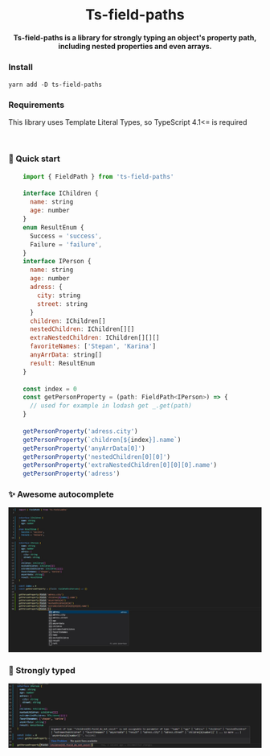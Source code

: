 <h1 align="center">Ts-field-paths</h1>
<h4 align="center" fo>
  Ts-field-paths is a library for strongly typing an object's property path, including nested properties and even arrays.
</h4>

### Install

```
yarn add -D ts-field-paths
```

### Requirements

This library uses Template Literal Types, so TypeScript 4.1<= is required

<br/>

### 🐇 Quick start

```jsx
    import { FieldPath } from 'ts-field-paths'

    interface IChildren {
      name: string
      age: number
    }
    enum ResultEnum {
      Success = 'success',
      Failure = 'failure',
    }
    interface IPerson {
      name: string
      age: number
      adress: {
        city: string
        street: string
      }
      children: IChildren[]
      nestedChildren: IChildren[][]
      extraNestedChildren: IChildren[][][]
      favoriteNames: ['Stepan', 'Karina']
      anyArrData: string[]
      result: ResultEnum
    }

    const index = 0
    const getPersonProperty = (path: FieldPath<IPerson>) => {
      // used for example in lodash get _.get(path)
    }

    getPersonProperty('adress.city')
    getPersonProperty(`children[${index}].name`)
    getPersonProperty('anyArrData[0]')
    getPersonProperty('nestedChildren[0][0]')
    getPersonProperty('extraNestedChildren[0][0][0].name')
    getPersonProperty('adress')
```

### ✨ Awesome autocomplete

<img src="./docs/autocomplete_screenshot.jpg" alt="autocomplete screenshot" />

### 💎 Strongly typed

<img src="./docs/strongly_typed_screenshot.jpg" alt="strongly typed screenshot" />
